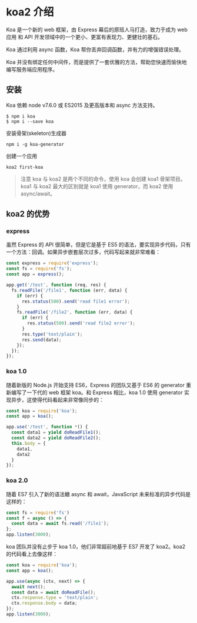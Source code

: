 # koa2 介绍

Koa 是一个新的 web 框架，由 Express 幕后的原班人马打造，致力于成为 web 应用 和 API 开发领域中的一个更小、更富有表现力、更健壮的基石。

Koa 通过利用 async 函数，Koa 帮你丢弃回调函数，并有力的增强错误处理。

Koa 并没有绑定任何中间件，而是提供了一套优雅的方法，帮助您快速而愉快地编写服务端应用程序。

## 安装

Koa 依赖 node v7.6.0 或 ES2015 及更高版本和 async 方法支持。

```
$ npm i koa
$ npm i --save koa
```

安装骨架(skeleton)生成器

```
npm i -g koa-generator
```

创建一个应用

```
koa2 first-koa
```

> 注意 koa 与 koa2 是两个不同的命令，使用 koa 会创建 koa1 骨架项目。koa1 与 koa2 最大的区别就是 koa1 使用 generator，而 koa2 使用 async/await。

## koa2 的优势

### express

虽然 Express 的 API 很简单，但是它是基于 ES5 的语法，要实现异步代码，只有一个方法：回调。如果异步嵌套层次过多，代码写起来就非常难看：

```js
const express = require('express');
const fs = require('fs');
const app = express();

app.get('/test', function (req, res) {
  fs.readFile('/file1', function (err, data) {
    if (err) {
      res.status(500).send('read file1 error');
    }
    fs.readFile('/file2', function (err, data) {
      if (err) {
        res.status(500).send('read file2 error');
      }
      res.type('text/plain');
      res.send(data);
    });
  });
});
```

### koa 1.0

随着新版的 Node.js 开始支持 ES6，Express 的团队又基于 ES6 的 generator 重新编写了一下代的 web 框架 koa。和 Express 相比，koa 1.0 使用 generator 实现异步，这使得代码看起来非常像同步的：

```js
const koa = require('koa');
const app = koa();

app.use('/test', function *() {
  const data1 = yield doReadFile1();
  const data2 = yield doReadFile2();
  this.body = {
    data1,
    data2
  }
});
```

### koa 2.0

随着 ES7 引入了新的语法糖 async 和 await，JavaScript 未来标准的异步代码是这样的：

```js
const fs = require('fs')
const f = async () => {
  const data = await fs.read('/file1');
};
app.listen(3000);
```

koa 团队并没有止步于 koa 1.0，他们非常超前地基于 ES7 开发了 koa2。koa2 的代码看上去像这样：

```js
const koa = require('koa');
const app = koa();

app.use(async (ctx, next) => {
  await next();
  const data = await doReadFile();
  ctx.response.type = 'text/plain';
  ctx.response.body = data;
});
app.listen(3000);
```

